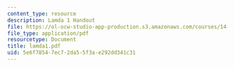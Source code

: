 ```yaml
---
content_type: resource
description: Lamda 1 Handout
file: https://ol-ocw-studio-app-production.s3.amazonaws.com/courses/14-128-dynamic-optimization-economic-applications-recursive-methods-spring-2003/5e6f78547ec72da55f3ae292dd341c31_lamda1.pdf
file_type: application/pdf
resourcetype: Document
title: lamda1.pdf
uid: 5e6f7854-7ec7-2da5-5f3a-e292dd341c31
---
```

